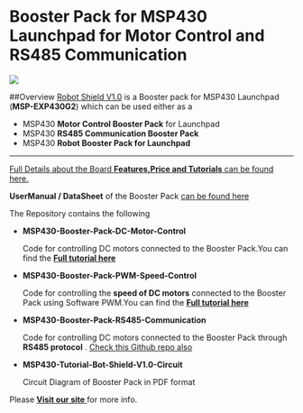 # Booster Pack for MSP430 Launchpad for Motor Control and RS485 Communication

<img src = "http://www.xanthium.in/sites/default/files/site-images/product-page/Robot_shield_msp430_launchpad_620px.jpg" />

##Overview
<a href = "http://xanthium.in/Robot-MotorControl-RS485-Shield-for-MSP430-Launchpad">Robot Shield V1.0</a> is a Booster pack for MSP430 Launchpad (**MSP-EXP430G2**) which can be used either as a

   - MSP430 **Motor Control Booster Pack** for Launchpad 
   - MSP430 **RS485 Communication Booster Pack** 
   - MSP430 **Robot Booster Pack for Launchpad**
 
 ------------------------------------------------------------------------------------------------------------------------------------
<a href = "http://xanthium.in/Robot-MotorControl-RS485-Shield-for-MSP430-Launchpad"> Full Details about the Board **Features,Price and Tutorials** can be found here.</a>

**UserManual / DataSheet** of the Booster Pack <a href = "http://xanthium.in/usermanual-for-msp430-robot-booster-pack-v1-0">can be found here</a>



The Repository contains the following 

- **MSP430-Booster-Pack-DC-Motor-Control**

  Code for controlling DC motors connected to the Booster Pack.You can find the
  <a href ="http://xanthium.in/controlling-dc-motors-using-msp430-launchpad-and-l293d-robot-shield" > **Full tutorial here** </a> 

- **MSP430-Booster-Pack-PWM-Speed-Control**
  
  Code for controlling the **speed of DC motors** connected to the Booster Pack using Software PWM.You can find the
<a href ="http://xanthium.in/pwm-speed-control-motor-using-msp430-launchpad-and-l293d"> **Full tutorial here** </a>
 
- **MSP430-Booster-Pack-RS485-Communication**

  Code for controlling DC motors connected to the Booster Pack through **RS485 protocol** .
  <a href ="https://github.com/xanthium-enterprises/Remote-motor-control-RS485-Protocol-MSP430-Launchpad" >Check this Github repo also</a> 
  
- **MSP430-Tutorial-Bot-Shield-V1.0-Circuit**
 
   Circuit Diagram of Booster Pack in PDF format 

Please <a href ="http://xanthium.in"> **Visit our site** </a> for more info.


